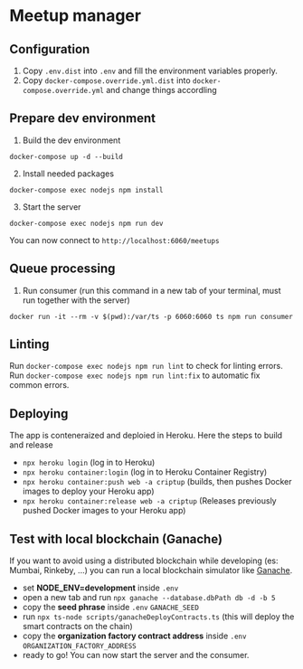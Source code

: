 # Meetup manager

## Configuration

1. Copy `.env.dist` into `.env` and fill the environment variables properly.
1. Copy `docker-compose.override.yml.dist` into `docker-compose.override.yml` and change things accordling

## Prepare dev environment

1. Build the dev environment

```shell
docker-compose up -d --build
```

2. Install needed packages

```shell
docker-compose exec nodejs npm install
```

3. Start the server

```shell
docker-compose exec nodejs npm run dev
```

You can now connect to `http://localhost:6060/meetups`

## Queue processing

1. Run consumer (run this command in a new tab of your terminal, must run together with the server)

```shell
docker run -it --rm -v $(pwd):/var/ts -p 6060:6060 ts npm run consumer
```

## Linting

Run `docker-compose exec nodejs npm run lint` to check for linting errors.
Run `docker-compose exec nodejs npm run lint:fix` to automatic fix common errors.

## Deploying

The app is conteneraized and deploied in Heroku. Here the steps to build and release

- `npx heroku login` (log in to Heroku)
- `npx heroku container:login` (log in to Heroku Container Registry)
- `npx heroku container:push web -a criptup` (builds, then pushes Docker images to deploy your Heroku app)
- `npx heroku container:release web -a criptup` (Releases previously pushed Docker images to your Heroku app)

## Test with local blockchain (Ganache)

If you want to avoid using a distributed blockchain while developing (es: Mumbai, Rinkeby, ...) you can run a local blockchain simulator like [Ganache](https://github.com/trufflesuite/ganache).

- set **NODE_ENV=development** inside `.env`
- open a new tab and run `npx ganache --database.dbPath db -d -b 5` 
- copy the **seed phrase** inside `.env` `GANACHE_SEED`
- run `npx ts-node scripts/ganacheDeployContracts.ts` (this will deploy the smart contracts on the chain)
- copy the **organization factory contract address** inside `.env` `ORGANIZATION_FACTORY_ADDRESS`
- ready to go! You can now start the server and the consumer.
